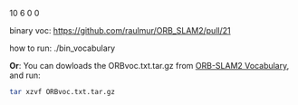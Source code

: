 10 6 0 0

binary voc: https://github.com/raulmur/ORB_SLAM2/pull/21

how to run: ./bin_vocabulary

**Or**: 
You can dowloads the ORBvoc.txt.tar.gz from [ORB-SLAM2 Vocabulary](https://github.com/raulmur/ORB_SLAM2/tree/master/Vocabulary), and run: 
```bash
tar xzvf ORBvoc.txt.tar.gz 
```
